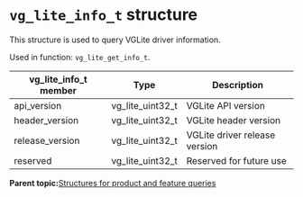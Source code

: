 # `vg_lite_info_t` structure

This structure is used to query VGLite driver information.

Used in function: `vg_lite_get_info_t`.

|vg\_lite\_info\_t member |Type |Description|
|--------------------------|------|-------------|
|api\_version |vg\_lite\_uint32\_t|VGLite API version |
|header\_version |vg\_lite\_uint32\_t |VGLite header version|
|release\_version |vg\_lite\_uint32\_t |VGLite driver release version | 
|reserved |vg\_lite\_uint32\_t|Reserved for future use|

**Parent topic:**[Structures for product and feature queries](../topics/structures_for_product_and_feature_queries.md)

